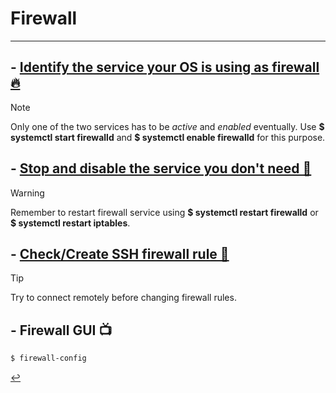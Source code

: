 # Firewall
---
## - [Identify the service your OS is using as firewall 🔥](firewall-identify.html)
> [!NOTE]
> Only one of the two services has to be *active* and *enabled* eventually.
> Use **$ systemctl start firewalld** and **$ systemctl enable firewalld** for this purpose.

## - [Stop and disable the service you don't need 🚫](firewall-stop.html)
> [!WARNING]
> Remember to restart firewall service using **$ systemctl restart firewalld** or **$ systemctl restart iptables**.

## - [Check/Create SSH firewall rule 🚪](firewall-state.html)
> [!TIP]
> Try to connect remotely before changing firewall rules.

## - Firewall GUI 📺
```bash
$ firewall-config
```

[↩️](../Linux.html)
